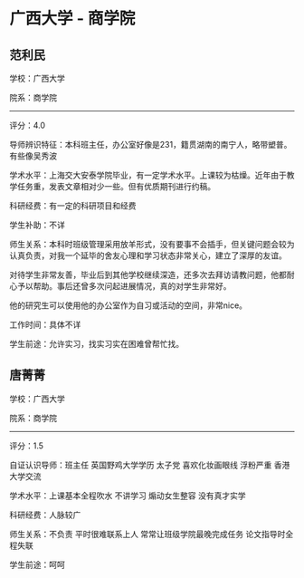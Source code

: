 # 广西大学 - 商学院

## 范利民

学校：广西大学

院系：商学院

* * *

评分：4.0

导师辨识特征：本科班主任，办公室好像是231，籍贯湖南的南宁人，略带塑普。有些像吴秀波

学术水平：上海交大安泰学院毕业，有一定学术水平。上课较为枯燥。近年由于教学任务重，发表文章相对少一些。但有优质期刊进行约稿。

科研经费：有一定的科研项目和经费

学生补助：不详

师生关系：本科时班级管理采用放羊形式，没有要事不会插手，但关键问题会较为认真负责，对我一个延毕的舍友心理和学习状态非常关心，建立了深厚的友谊。

对待学生非常友善，毕业后到其他学校继续深造，还多次去拜访请教问题，他都耐心予以帮助。事后还曾多次问起进展情况，真的对学生非常好。

他的研究生可以使用他的办公室作为自习或活动的空间，非常nice。

工作时间：具体不详

学生前途：允许实习，找实习实在困难曾帮忙找。

## 唐菁菁

学校：广西大学

院系：商学院

* * *

评分：1.5

自证认识导师：班主任 英国野鸡大学学历 太子党 喜欢化妆画眼线 浮粉严重 香港大学交流

学术水平：上课基本全程吹水 不讲学习 煽动女生整容 没有真才实学

科研经费：人脉较广

师生关系：不负责 平时很难联系上人 常常让班级学院最晚完成任务 论文指导时全程失联

学生前途：呵呵